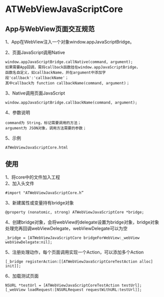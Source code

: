 # ATWebViewJavaScriptCore

## App与WebView页面交互规范

1、App在WebView注入一个对象window.appJavaScriptBridge。  

2、页面JavaScript调用Native  

    window.appJavaScriptBridge.callNative(command, argument);
    如果需要App回调，需将callback函数挂在window.appJavaScriptBridge，
    函数名自定义，如callbackName，并在argument中添加字段'callback':'callbackName'；
    其中callback为 function callbackName(command, argument)；

3、Native调用页面JavaScript  

    window.appJavaScriptBridge.callbackName(command, argument);  

4、参数说明  

    command为 String，标记需要调用的方法；  
    argument为 JSON对象，调用方法需要的参数；  

5、示例  

    ATWebViewJavaScriptCore.html  

## 使用

1、将core中的文件加入工程  
2、加入头文件  

    #import "ATWebViewJavaScriptCore.h”  

3、新建属性或变量持有bridge对象  

    @property (nonatomic, strong) ATWebViewJavaScriptCore *bridge;  

4、创建bridge对象，会将webView的delegate设置为bridge对象，bridge对象处理完再回调webViewDelegate，webViewDelegate可以为空  

    _bridge = [ATWebViewJavaScriptCore bridgeForWebView:_webView webViewDelegate:nil];  

5、注册处理动作，每个页面调用实现一个Action，可以添加多个Action  

    [_bridge registerAction:[[ATWebViewJavaScriptCoreTestAction alloc] init]];  

6、加载测试页面  

    NSURL *testUrl = [ATWebViewJavaScriptCoreTestAction testUrl];  
    [_webView loadRequest:[NSURLRequest requestWithURL:testUrl]];  


